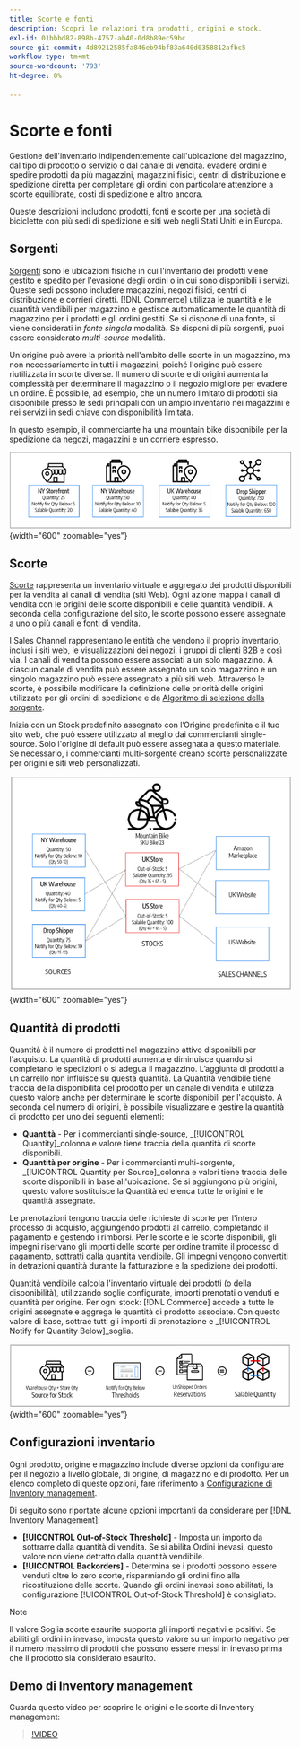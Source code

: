 ```yaml
---
title: Scorte e fonti
description: Scopri le relazioni tra prodotti, origini e stock.
exl-id: 01bbbd82-898b-4757-ab40-0d8b89ec59bc
source-git-commit: 4d89212585fa846eb94bf83a640d0358812afbc5
workflow-type: tm+mt
source-wordcount: '793'
ht-degree: 0%

---
```


# Scorte e fonti

Gestione dell&#39;inventario indipendentemente dall&#39;ubicazione del magazzino, dal tipo di prodotto o servizio o dal canale di vendita. evadere ordini e spedire prodotti da più magazzini, magazzini fisici, centri di distribuzione e spedizione diretta per completare gli ordini con particolare attenzione a scorte equilibrate, costi di spedizione e altro ancora.

Queste descrizioni includono prodotti, fonti e scorte per una società di biciclette con più sedi di spedizione e siti web negli Stati Uniti e in Europa.

## Sorgenti

[Sorgenti](sources-manage.md) sono le ubicazioni fisiche in cui l&#39;inventario dei prodotti viene gestito e spedito per l&#39;evasione degli ordini o in cui sono disponibili i servizi. Queste sedi possono includere magazzini, negozi fisici, centri di distribuzione e corrieri diretti. [!DNL Commerce] utilizza le quantità e le quantità vendibili per magazzino e gestisce automaticamente le quantità di magazzino per i prodotti e gli ordini gestiti. Se si dispone di una fonte, si viene considerati in _fonte singola_ modalità. Se disponi di più sorgenti, puoi essere considerato _multi-source_ modalità.

Un&#39;origine può avere la priorità nell&#39;ambito delle scorte in un magazzino, ma non necessariamente in tutti i magazzini, poiché l&#39;origine può essere riutilizzata in scorte diverse. Il numero di scorte e di origini aumenta la complessità per determinare il magazzino o il negozio migliore per evadere un ordine. È possibile, ad esempio, che un numero limitato di prodotti sia disponibile presso le sedi principali con un ampio inventario nei magazzini e nei servizi in sedi chiave con disponibilità limitata.

In questo esempio, il commerciante ha una mountain bike disponibile per la spedizione da negozi, magazzini e un corriere espresso.

![Esempio di diagramma delle sorgenti](assets/diagram-sources.png){width="600" zoomable="yes"}

## Scorte

[Scorte](stocks-manage.md) rappresenta un inventario virtuale e aggregato dei prodotti disponibili per la vendita ai canali di vendita (siti Web). Ogni azione mappa i canali di vendita con le origini delle scorte disponibili e delle quantità vendibili. A seconda della configurazione del sito, le scorte possono essere assegnate a uno o più canali e fonti di vendita.

I Sales Channel rappresentano le entità che vendono il proprio inventario, inclusi i siti web, le visualizzazioni dei negozi, i gruppi di clienti B2B e così via. I canali di vendita possono essere associati a un solo magazzino. A ciascun canale di vendita può essere assegnato un solo magazzino e un singolo magazzino può essere assegnato a più siti web. Attraverso le scorte, è possibile modificare la definizione delle priorità delle origini utilizzate per gli ordini di spedizione e da [Algoritmo di selezione della sorgente](selection-reservations.md).

Inizia con un Stock predefinito assegnato con l’Origine predefinita e il tuo sito web, che può essere utilizzato al meglio dai commercianti single-source. Solo l&#39;origine di default può essere assegnata a questo materiale. Se necessario, i commercianti multi-sorgente creano scorte personalizzate per origini e siti web personalizzati.

![Diagramma ad esempio scorte per un negozio](assets/diagram-stock.png){width="600" zoomable="yes"}

## Quantità di prodotti

Quantità è il numero di prodotti nel magazzino attivo disponibili per l&#39;acquisto. La quantità di prodotti aumenta e diminuisce quando si completano le spedizioni o si adegua il magazzino. L’aggiunta di prodotti a un carrello non influisce su questa quantità. La Quantità vendibile tiene traccia della disponibilità del prodotto per un canale di vendita e utilizza questo valore anche per determinare le scorte disponibili per l&#39;acquisto. A seconda del numero di origini, è possibile visualizzare e gestire la quantità di prodotto per uno dei seguenti elementi:

- **Quantità** - Per i commercianti single-source, _[!UICONTROL Quantity]_colonna e valore tiene traccia della quantità di scorte disponibili.
- **Quantità per origine** - Per i commercianti multi-sorgente, _[!UICONTROL Quantity per Source]_colonna e valori tiene traccia delle scorte disponibili in base all&#39;ubicazione. Se si aggiungono più origini, questo valore sostituisce la Quantità ed elenca tutte le origini e le quantità assegnate.

Le prenotazioni tengono traccia delle richieste di scorte per l&#39;intero processo di acquisto, aggiungendo prodotti al carrello, completando il pagamento e gestendo i rimborsi. Per le scorte e le scorte disponibili, gli impegni riservano gli importi delle scorte per ordine tramite il processo di pagamento, sottratti dalla quantità vendibile. Gli impegni vengono convertiti in detrazioni quantità durante la fatturazione e la spedizione dei prodotti.

Quantità vendibile calcola l&#39;inventario virtuale dei prodotti (o della disponibilità), utilizzando soglie configurate, importi prenotati o venduti e quantità per origine. Per ogni stock: [!DNL Commerce] accede a tutte le origini assegnate e aggrega le quantità di prodotto associate. Con questo valore di base, sottrae tutti gli importi di prenotazione e _[!UICONTROL Notify for Quantity Below]_soglia.

![Calcolo della quantità vendibile per un magazzino](assets/diagram-salable-quantity.png){width="600" zoomable="yes"}

## Configurazioni inventario

Ogni prodotto, origine e magazzino include diverse opzioni da configurare per il negozio a livello globale, di origine, di magazzino e di prodotto. Per un elenco completo di queste opzioni, fare riferimento a [Configurazione di Inventory management](configuration.md).

Di seguito sono riportate alcune opzioni importanti da considerare per [!DNL Inventory Management]:

- **[!UICONTROL Out-of-Stock Threshold]** - Imposta un importo da sottrarre dalla quantità di vendita. Se si abilita Ordini inevasi, questo valore non viene detratto dalla quantità vendibile.
- **[!UICONTROL Backorders]** - Determina se i prodotti possono essere venduti oltre lo zero scorte, risparmiando gli ordini fino alla ricostituzione delle scorte. Quando gli ordini inevasi sono abilitati, la configurazione [!UICONTROL Out-of-Stock Threshold] è consigliato.

>[!NOTE]
>
>Il valore Soglia scorte esaurite supporta gli importi negativi e positivi. Se abiliti gli ordini in inevaso, imposta questo valore su un importo negativo per il numero massimo di prodotti che possono essere messi in inevaso prima che il prodotto sia considerato esaurito.

## Demo di Inventory management

Guarda questo video per scoprire le origini e le scorte di Inventory management:

>[!VIDEO](https://video.tv.adobe.com/v/343748?quality=12)

